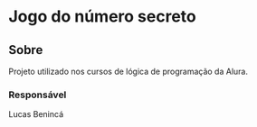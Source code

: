 <h1> Jogo do número secreto</h1>

<h2> Sobre </h2>
<p>Projeto utilizado nos cursos de lógica de programação da Alura.</p>

<h3> Responsável </h3>
<p> Lucas Benincá</p>
